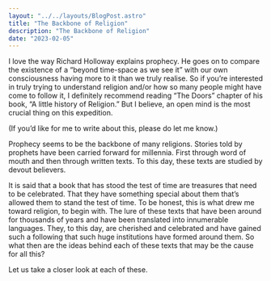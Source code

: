 ```yaml
---
layout: "../../layouts/BlogPost.astro"
title: "The Backbone of Religion"
description: "The Backbone of Religion"
date: "2023-02-05"
---
```


I love the way Richard Holloway explains prophecy. He goes on to compare the existence of a “beyond time-space as we see it” with our own consciousness having more to it than we truly realise. So if you’re interested in truly trying to understand religion and/or how so many people might have come to follow it, I definitely recommend reading “The Doors” chapter of his book, “A little history of Religion.”
But I believe, an open mind is the most crucial thing on this expedition. 


(If you’d like for me to write about this, please do let me know.)




Prophecy seems to be the backbone of many religions. Stories told by prophets have been carried forward for millennia. First through word of mouth and then through written texts. To this day, these texts are studied by devout believers. 


It is said that a book that has stood the test of time are treasures that need to be celebrated. That they have something special about them that’s allowed them to stand the test of time. To be honest, this is what drew me toward religion, to begin with. The lure of these texts that have been around for thousands of years and have been translated into innumerable languages. They, to this day, are cherished and celebrated and have gained such a following that such huge institutions have formed around them. So what then are the ideas behind each of these texts that may be the cause for all this?


Let us take a closer look at each of these.


